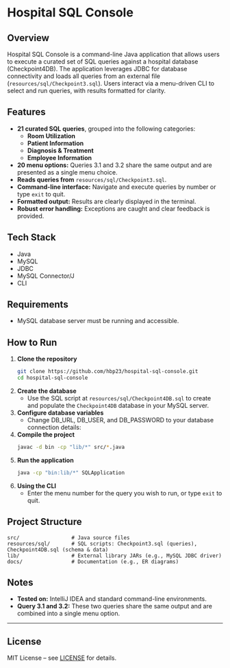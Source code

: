 # Hospital SQL Console

## Overview
Hospital SQL Console is a command-line Java application that allows users to execute a curated set of SQL queries against a hospital database (Checkpoint4DB). The application leverages JDBC for database connectivity and loads all queries from an external file (`resources/sql/Checkpoint3.sql`). Users interact via a menu-driven CLI to select and run queries, with results formatted for clarity.

## Features
- **21 curated SQL queries**, grouped into the following categories:
  - **Room Utilization**
  - **Patient Information**
  - **Diagnosis & Treatment**
  - **Employee Information**
- **20 menu options:** Queries 3.1 and 3.2 share the same output and are presented as a single menu choice.
- **Reads queries from** `resources/sql/Checkpoint3.sql`.
- **Command-line interface:** Navigate and execute queries by number or type `exit` to quit.
- **Formatted output:** Results are clearly displayed in the terminal.
- **Robust error handling:** Exceptions are caught and clear feedback is provided.

## Tech Stack
- Java
- MySQL
- JDBC
- MySQL Connector/J
- CLI

## Requirements
- MySQL database server must be running and accessible.

## How to Run
1. **Clone the repository**
   ```sh
   git clone https://github.com/hbp23/hospital-sql-console.git
   cd hospital-sql-console
   ```
2. **Create the database**
   - Use the SQL script at `resources/sql/Checkpoint4DB.sql` to create and populate the `Checkpoint4DB` database in your MySQL server.
3. **Configure database variables**
   - Change DB_URL, DB_USER, and DB_PASSWORD to your database connection details:
4. **Compile the project**
   ```sh
   javac -d bin -cp "lib/*" src/*.java
   ```
5. **Run the application**
   ```sh
   java -cp "bin:lib/*" SQLApplication
   ```
6. **Using the CLI**
   - Enter the menu number for the query you wish to run, or type `exit` to quit.

## Project Structure
```
src/                 # Java source files
resources/sql/       # SQL scripts: Checkpoint3.sql (queries), Checkpoint4DB.sql (schema & data)
lib/                 # External library JARs (e.g., MySQL JDBC driver)
docs/                # Documentation (e.g., ER diagrams)
```

## Notes
- **Tested on:** IntelliJ IDEA and standard command-line environments.
- **Query 3.1 and 3.2:** These two queries share the same output and are combined into a single menu option.

---

## License
MIT License – see [LICENSE](LICENSE) for details.